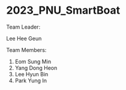# 2023_PNU_SmartBoat

Team Leader:  
   
   Lee Hee Geun
  
Team Members:
   1. Eom Sung Min  
   2. Yang Dong Heon  
   3. Lee Hyun Bin  
   4. Park Yung In  

